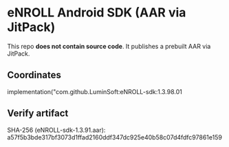 # eNROLL Android SDK (AAR via JitPack)

This repo **does not contain source code**. It publishes a prebuilt AAR via JitPack.

## Coordinates


implementation("com.github.LuminSoft:eNROLL-sdk:1.3.98.01

## Verify artifact
SHA-256 (eNROLL-sdk-1.3.91.aar):
a57f5b3bde317bf3073d1ffad2160ddf347dc925e40b58c07d4fdfc97861e159

